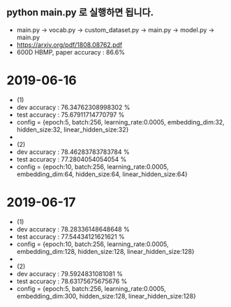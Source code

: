 ## python main.py 로 실행하면 됩니다.
- main.py → vocab.py → custom_dataset.py → main.py → model.py → main.py 
- https://arxiv.org/pdf/1808.08762.pdf
- 600D HBMP, paper accuracy : 86.6%
# 2019-06-16 
- (1)
- dev accuracy :  76.34762308998302 %
- test accuracy :  75.67911714770797 %
- config = {epoch:5, batch:256,  learning_rate:0.0005,  embedding_dim:32,  hidden_size:32,  linear_hidden_size:32}
-
- (2)
- dev accuracy :  78.46283783783784 %
- test accuracy :  77.2804054054054 %
- config = {epoch:10, batch:256,  learning_rate:0.0005,  embedding_dim:64,  hidden_size:64,  linear_hidden_size:64}

# 2019-06-17 
- (1)
- dev accuracy :  78.28336148648648 %
- test accuracy :  77.54434121621621 %
- config = {epoch:10, batch:256,  learning_rate:0.0005,  embedding_dim:128,  hidden_size:128,  linear_hidden_size:128}
-
- (2)
- dev accuracy :  79.5924831081081 %
- test accuracy :  78.63175675675676 %
- config = {epoch:5, batch:256,  learning_rate:0.0005,  embedding_dim:300,  hidden_size:128,  linear_hidden_size:128}
